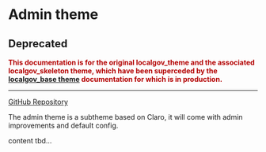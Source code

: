 # Admin theme

## Deprecated

<span style="color:#B30000;">**This documentation is for the original localgov_theme and the associated localgov_skeleton theme, which have been superceded by the [localgov_base theme](https://github.com/localgovdrupal/localgov_base) documentation for which is in production.**</span>

***

[GitHub Repository](https://github.com/localgovdrupal/localgov_claro)

The admin theme is a subtheme based on Claro, it will come with admin improvements and default config.

content tbd...
